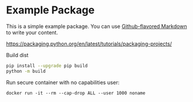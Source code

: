 # Example Package

This is a simple example package. You can use
[Github-flavored Markdown](https://guides.github.com/features/mastering-markdown/)
to write your content.

https://packaging.python.org/en/latest/tutorials/packaging-projects/


Build dist
```sh
pip install --upgrade pip build
python -m build
```

Run secure container with no capabilities user:
```shell
docker run -it --rm --cap-drop ALL --user 1000 noname
```
